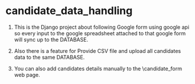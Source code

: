 # candidate_data_handling

1. This is the Django project about following Google form using google api so every input to the google spreadsheet attached to that google form will sync up to the DATABASE.

2. Also there is a feature for Provide CSV file and upload all candidates data to the same DATABASE.

3. You can also add candidates details manually to the \candidate_form web page.

